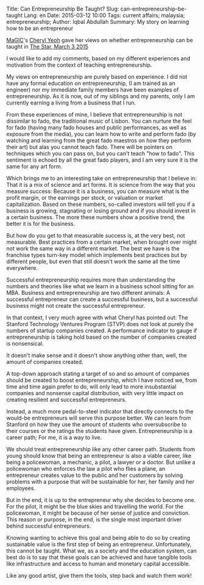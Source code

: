 Title: Can Entrepreneurship Be Taught?
Slug: can-entrepreneurship-be-taught
Lang: en
Date: 2015-03-12 10:00
Tags: current affairs; malaysia; entrepreneurship;
Author: Iqbal Abdullah
Summary: My story on learning how to be an entrepreneur

[MaGIC](http://www.mymagic.my/about/)'s [Cheryl Yeoh](https://cherylyeoh.com/) 
gave her views on whether entrepreneurship can be taught in [The Star, March 3
2015](http://bit.ly/1FbbK89)

I would like to add my comments, based on my different experiences and motivation from the context of teaching entrepreneurship.

My views on entrepreneurship are purely based on experience. I did not have any
formal education on entrepreneurship, (I am trained as an engineer) nor my immediate family members have been examples of entrepreneurship. As it is now, out of my siblings and my parents, only I am currently earning a living from a business that I run.

From these experiences of mine, I believe that entrepreneurship is not dissimilar to fado, the traditional music of Lisbon. You can nurture the feel for fado (having many fado houses and public performances, as well as exposure from the media), you can learn how to write and perform fado (by watching and learning from the great fado maestros on how they perform their art) but alas you cannot teach fado. There will be pointers on techniques which you can pass on, but you can't teach "how to fado". This sentiment is echoed by all the great fado players, and I am very sure it is the same for any art form.

Which brings me to an interesting take on entrepreneurship that I believe in: That it is a mix of science and art forms. It is science from the way that you measure success: Because it is a business, you can measure what is the profit margin, or the earnings per stock, or valuation or market capitalization. Based on these numbers, so-called investors will tell you if a business is growing, stagnating or losing ground and if you should invest in a certain business. The more these numbers show a positive trend, the better it is for the business.

But how do you get to that measurable success is, at the very best, not measurable. Best practices from a certain market, when brought over might not work the same way in a different market. The best we have is the franchise types turn-key model which implements best practices but by different people, but even that still doesn't work the same all the time everywhere.

Successful entrepreneurship requires more than understanding the numbers and theories like what we learn in a business school sitting for an MBA. Business and entrepreneurship are two different animals: A successful entrepreneur can create a successful business, but a successful business might not create the successful entrepreneur.

In that context, I very much agree with what Cheryl has pointed out: The Stanford Technology Ventures Program (STVP) does not look at purely the numbers of startup companies created. A performance indicator to gauge if entrepreneurship is taking hold based on the number of companies created is nonsensical.

It doesn't make sense and it doesn't show anything other than, well, the amount of companies created.

A top-down approach stating a target of so and so amount of companies should be created to boost entrepreneurship, which I have noticed we, from time and time again prefer to do, will only lead to more insubstantial companies and nonsense capital distribution, with very little impact on creating resilient and successful entrepreneurs.

Instead, a much more pedal-to-steel indicator that directly connects to the would-be entrepreneurs will serve this purpose better. We can learn from Stanford on how they use the amount of students who oversubscribe to their courses or the ratings the students have given. Entrepreneurship is a career path; For me, it is a way to live.

We should treat entrepreneurship like any other career path. Students from young should know that being an entrepreneur is also a viable career, like being a policewoman, a mechanic, a pilot, a lawyer or a doctor. But unlike a policewoman who enforces the law a pilot who flies a plane, an entrepreneur creates value to the public and her customers by solving problems with a purpose that will be sustainable for her, her family and her employees.

But in the end, it is up to the entrepreneur why she decides to become one. For the pilot, it might be the blue skies and travelling the world. For the policewoman, it might be because of her sense of justice and conviction. This reason or purpose, in the end, is the single most important driver behind successful entrepreneurs.

Knowing wanting to achieve this goal and being able to do so by creating sustainable value is the first step of being an entrepreneur. Unfortunately, this cannot be taught. What we, as a society and the education system, can best do is to say that these goals can be achieved and have tangible tools like infrastructure and access to human and monetary capital accessible.

Like any good artist, give them the tools, step back and watch them work! 